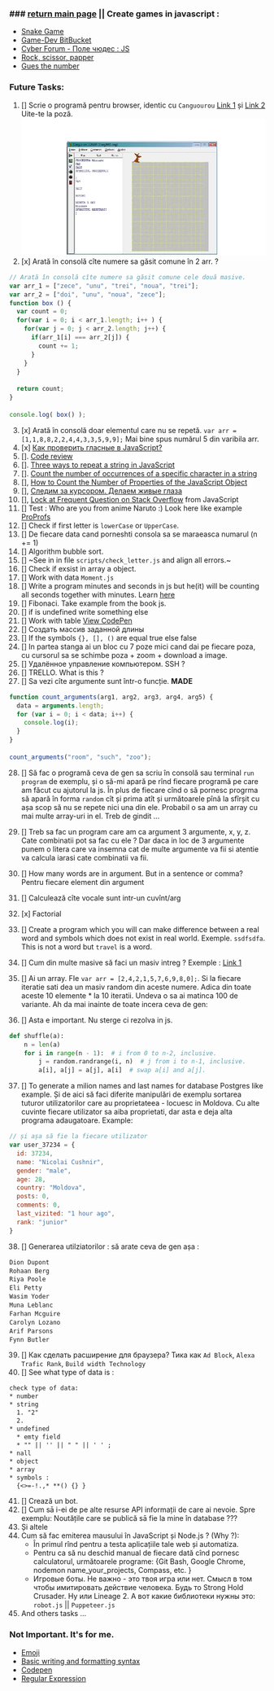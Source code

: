 ### ### [return main page](../README.md) || Create games in javascript :
- [Snake Game](https://www.youtube.com/watch?v=AaGK-fj-BAM&t=2s&ab_channel=TheCodingTrain)
- [Game-Dev BitBucket](https://bitbucket.org/Schedule93/games-dev/src/master/)
- [Cyber Forum - Поле чюдес : JS](https://www.cyberforum.ru/javascript/thread1426193.html)
- [Rock, scissor, papper](https://codepen.io/cliff538/pen/aHxfr)
- [Gues the number](GUES_NUMBER.md)

### Future Tasks:
1. [] Scrie o programă pentru browser, identic cu `Canguourou` [Link 1](https://sites.google.com/view/onlinecursuri/INFORMATICA/clasa-a-viii-a/semestrul-ii-8/no%C8%9Biune-de-algoritm) și [Link 2](https://www.scribd.com/presentation/427414121/Executantul-Cangourou) Uite-te la poză. ![image](../img/cangur.png)
2. [x] Arată în consolă cîte numere sa găsit comune în 2 arr. ?
```js
// Arată în consolă cîte numere sa găsit comune cele două masive.
var arr_1 = ["zece", "unu", "trei", "noua", "trei"];
var arr_2 = ["doi", "unu", "noua", "zece"];
function box () {
  var count = 0;
  for(var i = 0; i < arr_1.length; i++ ) {
    for(var j = 0; j < arr_2.length; j++) {
      if(arr_1[i] === arr_2[j]) {
        count += 1;
      }
    }
  }

  return count;
}

console.log( box() );
```
3. [x] Arată în consolă doar elementul care nu se repetă. `var arr = [1,1,8,8,2,2,4,4,3,3,5,9,9];` Mai bine spus numărul 5 din varibila arr.
4. [x] [Как проверить гласные в JavaScript?](https://stackoverflow.com/questions/55967359/check-if-is-vowel-or-consonant/55967429#55967429)
5. []. [Code review](https://codereview.stackexchange.com/questions/128121/count-the-number-of-vowels-and-consonants/128127)
6. []. [Three ways to repeat a string in JavaScript
](https://www.freecodecamp.org/news/three-ways-to-repeat-a-string-in-javascript-2a9053b93a2d/)
7. []. [Count the number of occurrences of a specific character in a string](http://www.codecodex.com/wiki/index.php?title=Count_the_number_of_occurrences_of_a_specific_character_in_a_string#JavaScript)
8. [], [How to Count the Number of Properties of the JavaScript Object](https://dzone.com/articles/how-to-count-the-number-of-properties-of-the-javas)
9. [], [Следим за курсором. Делаем живые глаза](https://www.youtube.com/watch?v=Sftw1qKo_n0&list=PLQqEY2kzSbZ7nLB8fooOpq89XfuMmwtMW&index=19&t=631s)
10. [], [Lock at Frequent Question on Stack Overflow](https://stackoverflow.com/questions/tagged/javascript?sort=frequent) from JavaScript 
11. [] Test : Who are you from anime Naruto :) Look here like example [ProProfs](https://www.proprofs.com/quiz-school/story.php?title=which-naruto-character-are-you-most-like)
12. [] Check if first letter is `lowerCase` or `UpperCase`.
13. [] De fiecare data cand porneshti consola sa se maraeasca numarul (n += 1)
14. [] Algorithm bubble sort.
15. [] ~See in in file `scripts/check_letter.js` and align all errors.~
16. [] Check if exsist in array a object.
17. [] Work with data `Moment.js`
18. [] Write a program minutes and seconds in js but he(it) will be counting all seconds together with minutes. Learn [here](https://stackoverflow.com/questions/3552461/how-to-format-a-javascript-date)
19. [] Fibonaci. Take example from the book js.
20. [] if is undefined write something else
21. [] Work with table [View CodePen](https://codepen.io/keukenrolletje/pen/GooXrQ)
21. [] Создать массив заданной длины
23. [] If the symbols `{}, [], ()` are equal true else false
24. [] In partea stanga ai un bloc cu 7 poze mici cand dai pe fiecare poza, cu cursorul sa se schimbe poza + zoom + download a image.
25. [] Удалённое управление компьютером. SSH ?
26. [] TRELLO. What is this ?
27. [] Sa vezi cîte argumente sunt într-o funcție. **MADE**
```javascript
function count_arguments(arg1, arg2, arg3, arg4, arg5) {
  data = arguments.length;
  for (var i = 0; i < data; i++) {
    console.log(i);
  }
}

count_arguments("room", "such", "zoo");
```

28. [] Să fac o programă ceva de gen sa scriu în consolă sau terminal `run program` de exemplu, și o să-mi apară pe rînd fiecare programă pe care am făcut cu ajutorul la js. În plus de fiecare cînd o să pornesc progrma să apară în forma `random` cît și prima atît și următoarele pînă la sfîrșit cu așa scop să nu se repete nici una din ele. Probabil o sa am un array cu mai multe array-uri in el. Treb de gindit ...

29. [] Treb sa fac un program care am ca argument 3 argumente, x, y, z. Cate combinatii pot sa fac cu ele ? Dar daca in loc de 3 argumente punem o litera care va insemna cat de multe argumente va fii si atentie va calcula iarasi cate combinatii va fii.
30. [] How many words are in argument. But in a sentence or comma? 
Pentru fiecare element din argument
31. [] Calculează cîte vocale sunt intr-un cuvînt/arg
32. [x] Factorial
33. [] Create a program which you will can make difference between a real word and symbols which does not exist in real world. Exemple. `ssdfsdfa`. This is not a word but `travel` is a word.
34. [] Cum din multe masive să faci un masiv intreg ? Exemple : [Link 1](https://overcoder.net/q/2569/%D0%BA%D0%B0%D0%BA-%D0%BE%D0%B1%D1%8A%D0%B5%D0%B4%D0%B8%D0%BD%D0%B8%D1%82%D1%8C-%D0%B4%D0%B2%D0%B0-%D0%BC%D0%B0%D1%81%D1%81%D0%B8%D0%B2%D0%B0-%D0%B2-javascript-%D0%B8-%D0%B4%D0%B5%D0%B4%D1%83%D0%BF%D0%BB%D0%B8%D1%86%D0%B8%D1%80%D0%BE%D0%B2%D0%B0%D1%82%D1%8C-%D1%8D%D0%BB%D0%B5%D0%BC%D0%B5%D0%BD%D1%82%D1%8B)
35. [] Ai un array. FIe `var arr = [2,4,2,1,5,7,6,9,8,0];`. Si la fiecare iteratie sati dea un masiv random din aceste numere. Adica din toate aceste 10 elemente * la 10 iteratii. Undeva o sa ai matinca 100 de variante. Ah da mai inainte de toate incera ceva de gen:

36. [] Asta e important. Nu sterge ci rezolva in js.

```py
def shuffle(a):
    n = len(a)
    for i in range(n - 1):  # i from 0 to n-2, inclusive.
        j = random.randrange(i, n)  # j from i to n-1, inclusive.
        a[i], a[j] = a[j], a[i]  # swap a[i] and a[j].
```

37. [] To generate a milion names and last names for database Postgres like example. Și de aici să faci diferite manipulări de exemplu sortarea tuturor utilizatorilor care au proprietateea - locuesc in Moldova. Cu alte cuvinte fiecare utilizator sa aiba proprietati, dar asta e deja alta programa adaugatoare. Example:

```js
// și așa să fie la fiecare utilizator
var user_37234 = {
  id: 37234,
  name: "Nicolai Cushnir",
  gender: "male",
  age: 28,
  country: "Moldova",
  posts: 0,
  comments: 0,
  last_vizited: "1 hour ago",
  rank: "junior" 
}
```

38. [] Generarea utilziatorilor : să arate ceva de gen așa :

```js
Dion Dupont
Rohaan Berg
Riya Poole
Eli Petty
Wasim Yoder
Muna Leblanc
Farhan Mcguire
Carolyn Lozano
Arif Parsons
Fynn Butler
```

39. [] Как сделать расширение для браузера? Тика как `Ad Block`, `Alexa Trafic Rank`, `Build width Technology`
40. [] See what type of data is :

```Algorithm
check type of data:
* number
* string
  1. "2"
  2. 
* undefined
  * emty field
  * "" || '' || " " || ' ' ;
* nall
* object
* array
* symbols : 
  {<>=-!.,* **() {} }
```

41. [] Crează un bot.
42. [] Cum sā i-ei de pe alte resurse API informații de care ai nevoie. Spre exemplu: Noutățile care se publică sā fie la mine în database ???
43. Și altele 
44. Cum să fac emiterea mausului în JavaScript și Node.js ? (Why ?):
    * În primul rînd pentru a testa aplicațiile tale web și automatiza.
    * Pentru ca să nu deschid manual de fiecare dată cînd pornesc calculatorul, următoarele programe: {Git Bash, Google Chrome, nodemon name_your_projects, Compass, etc. }
    * Игровые боты. Не важно - это твоя игра или нет. Смысл в том чтобы имитировать действие человека. Будь то Strong Hold Crusader. Ну или Lineage 2. А вот какие библиотеки нужны это: `robot.js` || `Puppeteer.js`
46. And others tasks ...

### Not Important. It's for me.
* [Emoji](https://gist.github.com/AliMD/3344523)
* [Basic writing and formatting syntax
](https://help.github.com/en/articles/basic-writing-and-formatting-syntax)
* [Codepen](https://codepen.io/)
* [Regular Expression](https://regex101.com/)

